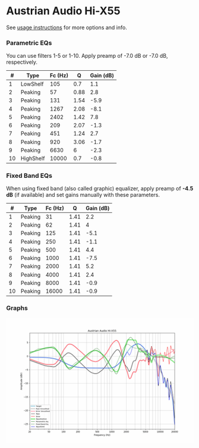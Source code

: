 # Austrian Audio Hi-X55
See [usage instructions](https://github.com/jaakkopasanen/AutoEq#usage) for more options and info.

### Parametric EQs
You can use filters 1-5 or 1-10. Apply preamp of -7.0 dB or -7.0 dB, respectively.

|   # | Type      |   Fc (Hz) |    Q |   Gain (dB) |
|-----|-----------|-----------|------|-------------|
|   1 | LowShelf  |       105 | 0.7  |         1.1 |
|   2 | Peaking   |        57 | 0.88 |         2.8 |
|   3 | Peaking   |       131 | 1.54 |        -5.9 |
|   4 | Peaking   |      1267 | 2.08 |        -8.1 |
|   5 | Peaking   |      2402 | 1.42 |         7.8 |
|   6 | Peaking   |       209 | 2.07 |        -1.3 |
|   7 | Peaking   |       451 | 1.24 |         2.7 |
|   8 | Peaking   |       920 | 3.06 |        -1.7 |
|   9 | Peaking   |      6630 | 6    |        -2.3 |
|  10 | HighShelf |     10000 | 0.7  |        -0.8 |

### Fixed Band EQs
When using fixed band (also called graphic) equalizer, apply preamp of **-4.5 dB** (if available) and set gains manually with these parameters.

|   # | Type    |   Fc (Hz) |    Q |   Gain (dB) |
|-----|---------|-----------|------|-------------|
|   1 | Peaking |        31 | 1.41 |         2.2 |
|   2 | Peaking |        62 | 1.41 |         4   |
|   3 | Peaking |       125 | 1.41 |        -5.1 |
|   4 | Peaking |       250 | 1.41 |        -1.1 |
|   5 | Peaking |       500 | 1.41 |         4.4 |
|   6 | Peaking |      1000 | 1.41 |        -7.5 |
|   7 | Peaking |      2000 | 1.41 |         5.2 |
|   8 | Peaking |      4000 | 1.41 |         2.4 |
|   9 | Peaking |      8000 | 1.41 |        -0.9 |
|  10 | Peaking |     16000 | 1.41 |        -0.9 |

### Graphs
![](./Austrian%20Audio%20Hi-X55.png)
